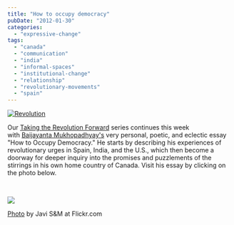 ```yaml
---
title: "How to occupy democracy"
pubDate: "2012-01-30"
categories: 
  - "expressive-change"
tags: 
  - "canada"
  - "communication"
  - "india"
  - "informal-spaces"
  - "institutional-change"
  - "relationship"
  - "revolutionary-movements"
  - "spain"
---
```


[![](https://organizationunbound.org/wp-content/uploads/2011/12/TRFSandGrey.jpg "Revolution")](https://organizationunbound.org/wp-content/uploads/2011/12/TRFSandGrey.jpg)

Our [Taking the Revolution Forward](https://organizationunbound.org/dialogues/taking-the-r-forward/) series continues this week with [Baijayanta Mukhopadhyay's](https://organizationunbound.org/baijayanta-mukhopadhyay/) very personal, poetic, and eclectic essay "How to Occupy Democracy." He starts by describing his experiences of revolutionary urges in Spain, India, and the U.S., which then become a doorway for deeper inquiry into the promises and puzzlements of the stirrings in his own home country of Canada. Visit his essay by clicking on the photo below.

 

[![](https://organizationunbound.org/wp-content/uploads/2011/12/SpainIndiaCanadaDoorway4.jpg)](https://organizationunbound.org/how-to-occupy-democracy/)

[Photo](http://www.flickr.com/photos/javism/5741234067/sizes/l/in/photostream/) by Javi S&M at Flickr.com
